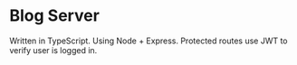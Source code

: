 # Blog Server

Written in TypeScript. Using Node + Express. Protected routes use JWT to verify user is logged in.
